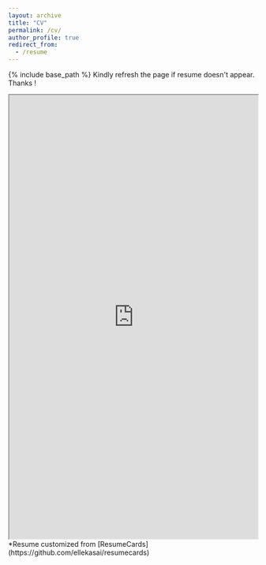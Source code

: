 ```yaml
---
layout: archive
title: "CV"
permalink: /cv/
author_profile: true
redirect_from:
  - /resume
---
```


{% include base_path %}
Kindly refresh the page if resume doesn't appear. Thanks !
<iframe src="https://docs.google.com/viewerng/viewer?url=https://shanmukha-MaiL.github.io/files/ShanmukhaVellamcheti_Resume.pdf&embedded=true" height="900px" width="100%" >
</iframe>
*Resume customized from [ResumeCards](https://github.com/ellekasai/resumecards)
<!--
<embed src="https://shanmukha-MaiL.github.io/files/ShanmukhaVellamcheti_Resume.pdf" type="application/pdf" width="600px" height="400px" />
-->
